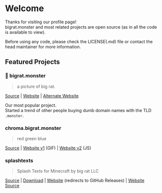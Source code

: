 # Welcome

Thanks for visiting our profile page!  
bigrat.monster and most related projects are open source (as in all the code is available to view).  

Before using any code, please check the LICENSE(.md) file or contact the head maintainer for more information.

## Featured Projects

### 👑 bigrat.monster

> a picture of big rat.  

[Source](https://github.com/bigratmonster/bigrat.monster/) | [Website](https://bigrat.monster/) | [Alternate Website](https://bigrat.download/)

Our most popular project.  
Started a trend of other people buying dumb domain names with the TLD `.monster`.

### chroma.bigrat.monster

> red green blue

[Source](https://github.com/bigratmonster/chroma/) | [Website v1](https://chroma.bigrat.monster/) (GIF) | [Website v2](https://chroma.bigrat.monster/hue/) (JS)

### splashtexts

> Splash Texts for Minecraft by big rat LLC 

[Source](https://github.com/bigratmonster/splashtexts/) | [Download](https://github.com/bigratmonster/splashtexts/releases/latest/) | [Website](https://splash.bigrat.monster/) (redirects to GitHub Releases) | [Website Source](https://github.com/bigratmonster/splashtexts/tree/website/)